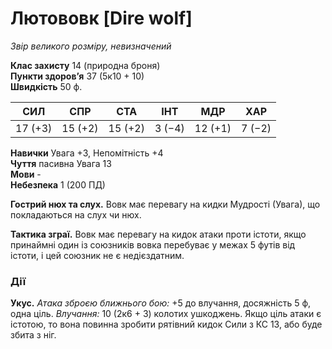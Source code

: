 # Лютововк [Dire wolf]

_Звір великого розміру, невизначений_

**Клас захисту** 14 (природна броня)  
**Пункти здоров’я** 37 (5к10 + 10)  
**Швидкість** 50 ф.

|СИЛ|СПР|СТА|ІНТ|МДР|ХАР|
|---|---|---|---|---|---|
|17 (+3)|15 (+2)|15 (+2)|3 (−4)|12 (+1)|7 (−2)|

**Навички** Увага +3, Непомітність +4  
**Чуття** пасивна Увага 13  
**Мови** -  
**Небезпека** 1 (200 ПД)

**Гострий нюх та слух.** Вовк має перевагу на кидки Мудрості (Увага), що покладаються на слух чи нюх.

**Тактика зграї.** Вовк має перевагу на кидок атаки проти істоти, якщо принаймні один із союзників вовка перебуває у межах 5 футів від істоти, і цей союзник не є недієздатним.

### Дії

**Укус.** _Атака зброєю ближнього бою:_ +5 до влучання, досяжність 5 ф, одна ціль. _Влучання:_ 10 (2к6 + 3) колотих ушкоджень. Якщо ціль атаки є істотою, то вона повинна зробити рятівний кидок Сили з КС 13, або буде збита з ніг.